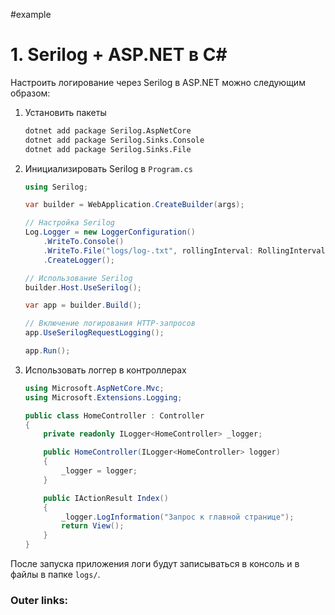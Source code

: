 #example 

# 1. Serilog + ASP.NET в C#

Настроить логирование через Serilog в ASP.NET можно следующим образом:

1. Установить пакеты
	```sh
	dotnet add package Serilog.AspNetCore
	dotnet add package Serilog.Sinks.Console
	dotnet add package Serilog.Sinks.File
	```

2. Инициализировать Serilog в `Program.cs`
	```csharp
	using Serilog;
	
	var builder = WebApplication.CreateBuilder(args);
	
	// Настройка Serilog
	Log.Logger = new LoggerConfiguration()
	    .WriteTo.Console()
	    .WriteTo.File("logs/log-.txt", rollingInterval: RollingInterval.Day)
	    .CreateLogger();
	
	// Использование Serilog
	builder.Host.UseSerilog();
	
	var app = builder.Build();
	
	// Включение логирования HTTP-запросов
	app.UseSerilogRequestLogging();
	
	app.Run();
	```

3. Использовать логгер в контроллерах

	```csharp
	using Microsoft.AspNetCore.Mvc;
	using Microsoft.Extensions.Logging;
	
	public class HomeController : Controller
	{
	    private readonly ILogger<HomeController> _logger;
	
	    public HomeController(ILogger<HomeController> logger)
	    {
	        _logger = logger;
	    }
	
	    public IActionResult Index()
	    {
	        _logger.LogInformation("Запрос к главной странице");
	        return View();
	    }
	}
	```

После запуска приложения логи будут записываться в консоль и в файлы в папке `logs/`.

### Outer links: